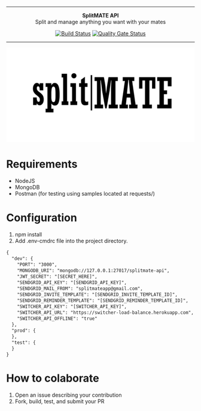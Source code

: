 ***

<div align="center">
<b>SplitMATE API</b><br>
Split and manage anything you want with your mates
</div>

<div align="center">

[![Build Status](https://travis-ci.com/trackerforce/splitmate-api.svg?branch=master)](https://travis-ci.com/trackerforce/splitmate-api)
[![Quality Gate Status](https://sonarcloud.io/api/project_badges/measure?project=trackerforce_splitmate-api&metric=alert_status)](https://sonarcloud.io/summary/new_code?id=trackerforce_splitmate-api)

</div>

***

![Splitmate API](https://raw.githubusercontent.com/trackerforce/splitmate-assets/master/logo/sm_logo.png)

# Requirements  
- NodeJS
- MongoDB
- Postman (for testing using samples located at requests/)

# Configuration
1) npm install
2) Add .env-cmdrc file into the project directory.

```
{
  "dev": {
    "PORT": "3000",
    "MONGODB_URI": "mongodb://127.0.0.1:27017/splitmate-api",
    "JWT_SECRET": "[SECRET_HERE]",
    "SENDGRID_API_KEY": "[SENDGRID_API_KEY]",
    "SENDGRID_MAIL_FROM": "splitmateapp@gmail.com",
    "SENDGRID_INVITE_TEMPLATE": "[SENDGRID_INVITE_TEMPLATE_ID]",
    "SENDGRID_REMINDER_TEMPLATE": "[SENDGRID_REMINDER_TEMPLATE_ID]",
    "SWITCHER_API_KEY": "[SWITCHER_API_KEY]",
    "SWITCHER_API_URL": "https://switcher-load-balance.herokuapp.com",
    "SWITCHER_API_OFFLINE": "true"
  },
  "prod": {
  },
  "test": {
  }
}
```

# How to colaborate
1. Open an issue describing your contribution
2. Fork, build, test, and submit your PR